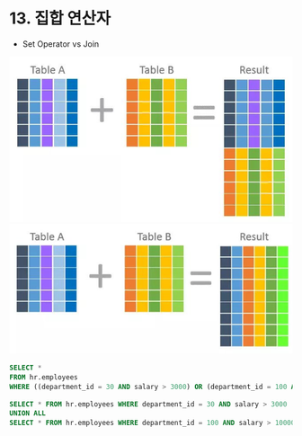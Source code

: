 # 13. 집합 연산자

- Set Operator vs Join

![](./image/VisualDepictionOfUnion.jpg)
![](./image/VisualDepictionOfJoin.jpg)

```sql
SELECT *
FROM hr.employees
WHERE ((department_id = 30 AND salary > 3000) OR (department_id = 100 AND salary > 10000));
```

```sql
SELECT * FROM hr.employees WHERE department_id = 30 AND salary > 3000
UNION ALL
SELECT * FROM hr.employees WHERE department_id = 100 AND salary > 10000;
```
